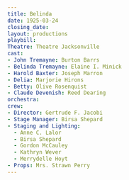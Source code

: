```yaml
---
title: Belinda
date: 1925-03-24
closing_date:
layout: productions
playbill:
Theatre: Theatre Jacksonville
cast:
- John Tremayne: Burton Barrs
- Belinda Tremayne: Elaine I. Minick
- Harold Baxter: Joseph Marron
- Delia: Marjorie Hirons
- Betty: Olive Rosenquist
- Claude Devenish: Reed Dearing
orchestra:
crew:
- Director: Gertrude F. Jacobi
- Stage Manager: Birsa Shepard
- Staging and Lighting:
  - Anne C. Lalor
  - Birsa Shepard
  - Gordon McCauley
  - Kathryn Wever
  - Merrydelle Hoyt
- Props: Mrs. Strawn Perry
---
```


